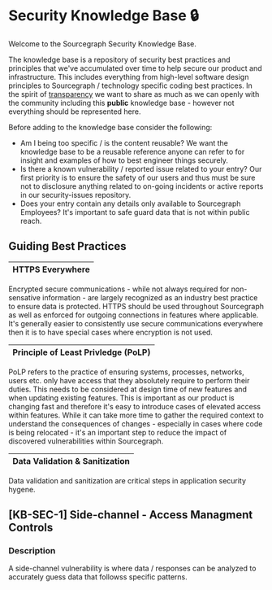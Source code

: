 # Security Knowledge Base :lock:

Welcome to the Sourcegraph Security Knowledge Base. 

The knowledge base is a repository of security best practices and principles that we've accumulated over time to help secure our product and infrastructure. This includes everything from high-level software design principles to Sourcegraph / technology specific coding best practices. 
In the spirit of [transparency](https://handbook.sourcegraph.com/company-info-and-process/values/#open-and-transparent) we want to share as much as we can openly with the community including this **public** knowledge base - however not everything should be represented here. 

Before adding to the knowledge base consider the following:
- Am I being too specific / is the content reusable? We want the knowledge base to be a reusable reference anyone can refer to for insight and examples of how to best engineer things securely.
- Is there a known vulnerability / reported issue related to your entry? Our first priority is to ensure the safety of our users and thus must be sure not to disclosure anything related to on-going incidents or active reports in our security-issues repository. 
- Does your entry contain any details only available to Sourcegraph Employees? It's important to safe guard data that is not within public reach.

## Guiding Best Practices

| **HTTPS Everywhere** |
|:--------------------:|
Encrypted secure communications - while not always required for non-sensative information - are largely recognized as an industry best practice to ensure data is protected. HTTPS should be used throughout Sourcegraph as well as enforced for outgoing connections in features where applicable. 
It's generally easier to consistently use secure communications everywhere then it is to have special cases where encryption is not used.

| **Principle of Least Privledge (PoLP)** |
|:--------------------:|
PoLP refers to the practice of ensuring systems, processes, networks, users etc. only have access that they absolutely require to perform their duties. This needs to be considered at design time of new features and when updating existing features. This is important as our product is changing fast and therefore it's easy to introduce cases of elevated access within features.
While it can take more time to gather the required context to understand the consequences of changes - especially in cases where code is being relocated - it's an important step to reduce the impact of discovered vulnerabilities within Sourcegraph. 

| **Data Validation & Sanitization** |
|:--------------------:|
Data validation and sanitization are critical steps in application security hygene. 

## [KB-SEC-1] Side-channel - Access Managment Controls

### Description

A side-channel vulnerability is where data / responses can be analyzed to accurately guess data that followss specific patterns.
